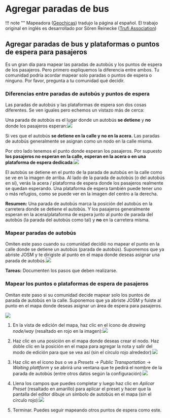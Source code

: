 # Agregar paradas de bus

!!! note ""
	Mapeadora ([Geochicas](https://geochicas.org)) tradujo la página al español. El trabajo original en inglés es desarrollado por Sören Reinecke ([Trufi Association](https://trufi-association.org))

## Agregar paradas de bus y plataformas o puntos de espera para pasajeros

Es un gran día para mapear las paradas de autobús y los puntos de espera de los pasajeros. Pero primero expliquemos la diferencia entre ambos. Tu comunidad podría acordar mapear solo paradas o puntos de espera o ninguno. Por favor, pregunta a tu comunidad qué decidir.

### Diferencias entre paradas de autobús y puntos de espera

Las paradas de autobús y las plataformas de espera son dos cosas diferentes. Se ven iguales pero echemos un vistazo más de cerca:

Una parada de autobús es el lugar donde un autobús **se detiene** y **no** donde los pasajeros esperan:![](https://upload.wikimedia.org/wikipedia/commons/thumb/e/ee/Pr%C5%AFmyslov%C3%A1_str3%2C_Prague_%C5%A0t%C4%9Brboholy.jpg/782px-Pr%C5%AFmyslov%C3%A1_str3%2C_Prague_%C5%A0t%C4%9Brboholy.jpg)

Si ves que el autobús **se detiene en la calle y no en la acera.** Las paradas de autobús generalmente se asignan como un nodo en la calle misma.

Por otro lado tenemos el punto donde esperan los pasajeros. Por supuesto **los pasajeros no esperan en la calle, esperan en la acera o en una plataforma de espera dedicada**:![](https://upload.wikimedia.org/wikipedia/commons/thumb/c/c0/Bayview_trstwy.jpg/800px-Bayview_trstwy.jpg)

El autobús se detiene en el punto de la parada de autobús en la calle como se ve en la imagen de arriba. Al lado de la parada de autobús (o del autobús en sí), verás la acera / plataforma de espera donde los pasajeros realmente se quedan esperando. Una plataforma de espera también puede tener uno o más refugios, como se puede ver en la imagen del centro a la derecha.

**Resumen:** Una parada de autobús marca la posición del autobús en la carretera donde se detiene el autobús. Y los pasajeros generalmente esperan en la acera/plataforma de espera junto al punto de parada del autobús (la parada del autobús como tal) y **no** en la carretera misma.

### Mapear paradas de autobús

Omiten este paso cuando su comunidad decidió no mapear el punto en la calle donde se detiene un autobús (parada de autobús). Suponemos que ya abriste JOSM y te dirigiste al punto en el mapa donde deseas asignar una parada de autobús.![](https://upload.wikimedia.org/wikipedia/commons/thumb/e/ee/Pr%C5%AFmyslov%C3%A1_str3%2C_Prague_%C5%A0t%C4%9Brboholy.jpg/313px-Pr%C5%AFmyslov%C3%A1_str3%2C_Prague_%C5%A0t%C4%9Brboholy.jpg)

**Tareas:** Documenten los pasos que deben realizarse.

### Mapear los puntos o plataformas de espera de pasajeros

Omitan este paso si su comunidad decide mapear solo los puntos de parada de autobús en la calle.
Suponemos que ya abriste JOSM y fuiste al punto en el mapa donde deseas asignar un área de espera para pasajeros.

![](https://upload.wikimedia.org/wikipedia/commons/thumb/c/c0/Bayview_trstwy.jpg/320px-Bayview_trstwy.jpg)

1. En la vista de edición del mapa, haz clic en el ícono de  _drawing node/way_ (resaltado en rojo en la imagen):![](josm-editor-addnote.png)

2. Haz clic en una posición en el mapa donde deseas crear el nodo. Haz doble clic en la posición en el mapa para agregar la nota y salir del modo de edición para que se vea así (sin el círculo rojo alrededor):![](josm-editor-nodeonmap.png)

3. Haz clic en el ícono _bus_ o ve a _Presets_ -> _Public Transportation_ -> _Waiting plattform_ y se abrirá una ventana que te pedirá el nombre de la parada de autobús (entre otros datos según la configuración):![](josm-busstation-addname.png)

4. Llena los campos que puedes completar y luego haz clic en _Aplicar Preset_ (resaltado en amarillo) para aplicar el preset y hacer que la pantalla del editor dibuje un símbolo de autobús en el mapa (sin el círculo rojo):![](josm-editor-bussymbolonmap.png)

5. Terminar. Puedes seguir mapeando otros puntos de espera como este.
